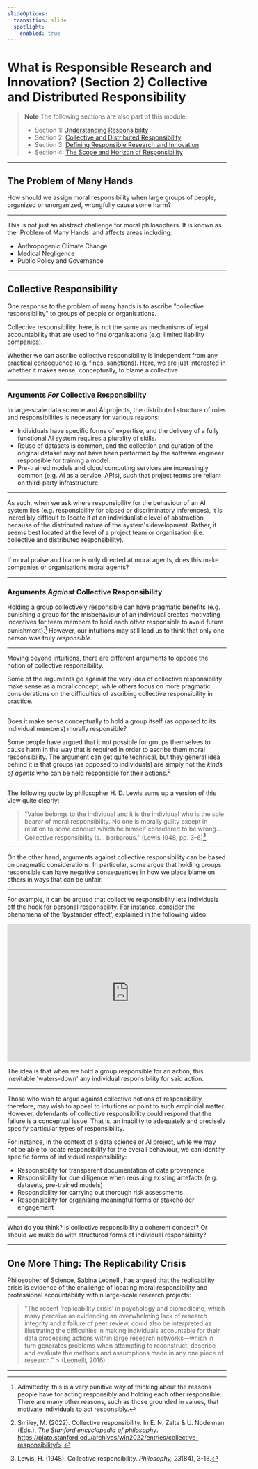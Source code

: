 ```yaml
---
slideOptions:
  transition: slide
  spotlight:
    enabled: true
---
```


# What is Responsible Research and Innovation? (Section 2) Collective and Distributed Responsibility

> **Note**
> The following sections are also part of this module:
>
> - Section 1: [Understanding Responsibility](rri-100-1.md)
> - Section 2: [Collective and Distributed Responsibility](rri-100-2.md)
> - Section 3: [Defining Responsible Research and Innovation](rri-100-3.md)
> - Section 4: [The Scope and Horizon of Responsibility](rri-100-4.md)

---

## The Problem of Many Hands

<!-- Reflective Question -->

How should we assign moral responsibility when large groups of people, organized or unorganized, wrongfully cause some harm?

----

This is not just an abstract challenge for moral philosophers. It is known as the 'Problem of Many Hands' and affects areas including:

- Anthropogenic Climate Change
- Medical Negligence
- Public Policy and Governance

---

## Collective Responsibility

One response to the problem of many hands is to ascribe "collective responsibility" to groups of people or organisations.

<!-- Admonition -->

Collective responsibility, here, is not the same as mechanisms of legal accountability that are used to fine organisations (e.g. limited liability companies).

<!-- Admonition -->

Whether we can ascribe collective responsibility is independent from any practical consequence (e.g. fines, sanctions). Here, we are just interested in whether it makes sense, conceptually, to blame a collective.

----

### Arguments *For* Collective Responsibility

In large-scale data science and AI projects, the distributed structure of roles and responsibilities is necessary for various reasons:

- Individuals have specific forms of expertise, and the delivery of a fully functional AI system requires a plurality of skills. 
- Reuse of datasets is common, and the collection and curation of the original dataset may not have been performed by the software engineer responsible for training a model. 
- Pre-trained models and cloud computing services are increasingly common (e.g. AI as a service, APIs), such that project teams are reliant on third-party infrastructure.

----

As such, when we ask where responsibility for the behaviour of an AI system lies (e.g. responsibility for biased or discriminatory inferences), it is incredibly difficult to locate it at an individualistic level of abstraction because of the distributed nature of the system's development. 
Rather, it seems best located at the level of a project team or organisation (i.e. collective and distributed responsibility).

----

<!-- Reflective Question -->

If moral praise and blame is only directed at moral agents, does this make companies or organisations moral agents?

----

### Arguments *Against* Collective Responsibility


Holding a group collectively responsible can have pragmatic benefits (e.g. punishing a group for the misbehaviour of an individual creates motivating incentives for team members to hold each other responsible to avoid future punishment).[^caveat]
However, our intuitions may still lead us to think that only one person was truly *responsible*.

----
Moving beyond intuitions, there are different arguments to oppose the notion of collective responsibility. 

Some of the arguments go against the very idea of collective responsibility make sense as a moral concept, while others focus on more pragmatic considerations on the difficulties of ascribing collective responsibility in practice.

----

Does it make sense conceptually to hold a group itself (as opposed to its individual members) morally responsible?

Some people have argued that it not possible for groups themselves to cause harm in the way that is required in order to ascribe them moral responsibility. The argument can get quite technical, but they general idea behind it is that groups (as opposed to individuals) are simply not the _kinds of agents_ who can be held responsible for their actions.[^sep_cr]

----

The following quote by philosopher H. D. Lewis sums up a version of this view quite clearly:

> "Value belongs to the individual and it is the individual who is the sole bearer of moral responsibility. No one is morally guilty except in relation to some conduct which he himself considered to be wrong... Collective responsibility is... barbarous." (Lewis 1948, pp. 3–6)[^lewis48]

----

On the other hand, arguments against collective responsibility can be based on pragmatic considerations. In particular, some argue that holding groups responsible can have negative consequences in how we place blame on others in ways that can be unfair.

---- 

For example, it can be argued that collective responsibility lets individuals off the hook for personal responsbility. 
For instance, consider the phenomena of the 'bystander effect', explained in the following video:

<iframe width="560" height="315" src="https://www.youtube.com/embed/OSsPfbup0ac?start=35" title="YouTube video player" frameborder="0" allow="accelerometer; autoplay; clipboard-write; encrypted-media; gyroscope; picture-in-picture" allowfullscreen></iframe>

The idea is that when we hold a group responsible for an action, this inevitable 'waters-down' any individual responsibility for said action.

----

Those who wish to argue against collective notions of responsibility, therefore, may wish to appeal to intuitions or point to such empiricial matter.
However, defendants of collective responsibility could respond that the failure is a conceptual issue. 
That is, an inability to adequately and precisely specify particular types of responsibility. 

For instance, in the context of a data science or AI project, while we may not be able to locate responsibility for the overall behaviour, we can identify specific forms of individual responsibility:

- Responsibility for transparent documentation of data provenance
- Responsibility for due diligence when reusuing existing artefacts (e.g. datasets, pre-trained models)
- Responsibility for carrying out thorough risk assessments
- Responsibility for organising meaningful forms or stakeholder engagement

----

<!-- Reflective Question -->

What do you think? 
Is collective responsibility a coherent concept? 
Or should we make do with structured forms of individual responsibility?

---

## One More Thing: The Replicability Crisis

Philosopher of Science, Sabina Leonelli, has argued that the replicability crisis is evidence of the challenge of locating moral responsibility and professional accountability within large-scale research projects:

> "The recent ‘replicability crisis’ in psychology and biomedicine, which many perceive as evidencing an overwhelming lack of research integrity and a failure of peer review, could also be interpreted as illustrating the difficulties in making individuals accountable for their data processing actions within large research networks—which in turn generates problems when attempting to reconstruct, describe and evaluate the methods and assumptions made in any one piece of research." > (Leonelli, 2016)

---

[^caveat]: Admittedly, this is a very punitive way of thinking about the reasons people have for acting responsibly and holding each other responsible.
There are many other reasons, such as those grounded in values, that motivate individuals to act responsibly.
[^sep_cr]: Smiley, M. (2022). Collective responsibility. In E. N. Zalta & U. Nodelman (Eds.), *The Stanford encyclopedia of philosophy*. https://plato.stanford.edu/archives/win2022/entries/collective-responsibility/>.
[^lewis48]: Lewis, H. (1948). Collective responsibility. *Philosophy, 23*(84), 3-18.
[^leonelli2016]: Leonelli, S. (2016). Locating ethics in data science: Responsibility and accountability in global and distributed knowledge production systems. *Philosophical transactions of the Royal society A: Mathematical, physical and engineering sciences, 374*(2083).